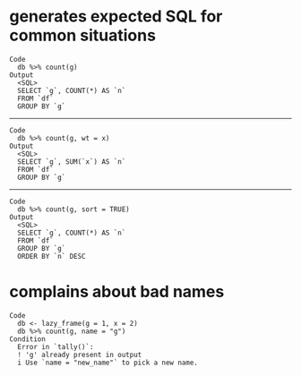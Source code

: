 # generates expected SQL for common situations

    Code
      db %>% count(g)
    Output
      <SQL>
      SELECT `g`, COUNT(*) AS `n`
      FROM `df`
      GROUP BY `g`

---

    Code
      db %>% count(g, wt = x)
    Output
      <SQL>
      SELECT `g`, SUM(`x`) AS `n`
      FROM `df`
      GROUP BY `g`

---

    Code
      db %>% count(g, sort = TRUE)
    Output
      <SQL>
      SELECT `g`, COUNT(*) AS `n`
      FROM `df`
      GROUP BY `g`
      ORDER BY `n` DESC

# complains about bad names

    Code
      db <- lazy_frame(g = 1, x = 2)
      db %>% count(g, name = "g")
    Condition
      Error in `tally()`:
      ! 'g' already present in output
      i Use `name = "new_name"` to pick a new name.

